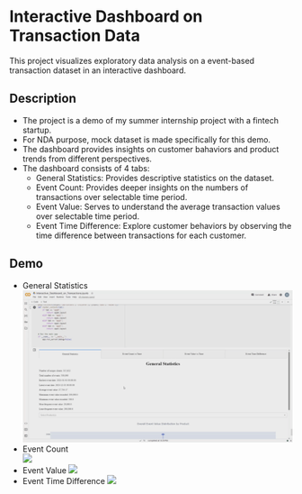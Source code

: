 # Interactive Dashboard on Transaction Data
  
This project visualizes exploratory data analysis on a event-based transaction dataset in an interactive dashboard.

## Description
  
- The project is a demo of my summer internship project with a fintech startup.
- For NDA purpose, mock dataset is made specifically for this demo. 
- The dashboard provides insights on customer bahaviors and product trends from different perspectives.
- The dashboard consists of 4 tabs:
    - General Statistics: Provides descriptive statistics on the dataset.
    - Event Count: Provides deeper insights on the numbers of transactions over selectable time period.
    - Event Value: Serves to understand the average transaction values over selectable time period.
    - Event Time Difference: Explore customer behaviors by observing the time difference between transactions for each customer.

## Demo 
  
  - General Statistics
![](Demo_GIF/1_General_Statistics.gif)
  - Event Count<br>
![](Demo_GIF/2_Event_Count.gif)
  - Event Value
![](Demo_GIF/3_Event_Value.gif) 
  - Event Time Difference
![](Demo_GIF/4_Event_Time_Difference.gif)
